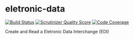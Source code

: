 eletronic-data
==============

[![Build Status](https://travis-ci.org/tonicospinelli/eletronic-data.png)](https://travis-ci.org/tonicospinelli/eletronic-data)
[![Scrutinizer Quality Score](https://scrutinizer-ci.com/g/tonicospinelli/eletronic-data/badges/quality-score.png?s=895a4b12409c50e1e37c1d4cc3f8245354acde9c)](https://scrutinizer-ci.com/g/tonicospinelli/eletronic-data/)
[![Code Coverage](https://scrutinizer-ci.com/g/tonicospinelli/eletronic-data/badges/coverage.png?s=ee913f8f2e7b3046b13c5bd065c2d52b6cf11bae)](https://scrutinizer-ci.com/g/tonicospinelli/eletronic-data/)

Create and Read a Eletronic Data Interchange (EDI)

